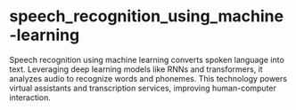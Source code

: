 # speech_recognition_using_machine-learning
Speech recognition using machine learning converts spoken language into text. Leveraging deep learning models like RNNs and transformers, it analyzes audio to recognize words and phonemes. This technology powers virtual assistants and transcription services, improving human-computer interaction.
